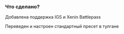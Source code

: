 ### Что сделано?
Добавлена поддержка IGS и Xenin Battlepass

Переведен и настроен стандартный пресет в тулгане
